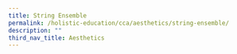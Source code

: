 ```yaml
---
title: String Ensemble
permalink: /holistic-education/cca/aesthetics/string-ensemble/
description: ""
third_nav_title: Aesthetics
---
```

